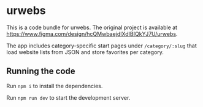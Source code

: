 
  # urwebs

This is a code bundle for urwebs. The original project is available at https://www.figma.com/design/hcQMwbaejdIXdIBIQkYJ7U/urwebs.

The app includes category-specific start pages under `/category/:slug` that load website lists from JSON and store favorites per category.

  ## Running the code

  Run `npm i` to install the dependencies.

  Run `npm run dev` to start the development server.
  